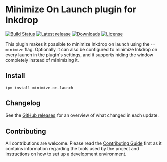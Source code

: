 # Minimize On Launch plugin for Inkdrop

[![Build Status](https://github.com/jmerle/inkdrop-minimize-on-launch/workflows/Build/badge.svg)](https://github.com/jmerle/inkdrop-minimize-on-launch/actions?query=workflow%3ABuild)
[![Latest release](https://inkdrop-plugin-badge.vercel.app/api/version/minimize-on-launch?style=flat)](https://my.inkdrop.app/plugins/minimize-on-launch)
[![Downloads](https://inkdrop-plugin-badge.vercel.app/api/downloads/minimize-on-launch?style=flat)](https://my.inkdrop.app/plugins/minimize-on-launch)
[![License](https://img.shields.io/github/license/jmerle/inkdrop-minimize-on-launch)](https://github.com/jmerle/inkdrop-minimize-on-launch/blob/master/LICENSE)

This plugin makes it possible to minimize Inkdrop on launch using the `--minimize` flag. Optionally it can also be configured to minimize Inkdrop on every launch in the plugin's settings, and it supports hiding the window completely instead of minimizing it.

## Install

```
ipm install minimize-on-launch
```

## Changelog

See the [GitHub releases](https://github.com/jmerle/inkdrop-minimize-on-launch/releases) for an overview of what changed in each update.

## Contributing

All contributions are welcome. Please read the [Contributing Guide](https://github.com/jmerle/inkdrop-minimize-on-launch/blob/master/CONTRIBUTING.md) first as it contains information regarding the tools used by the project and instructions on how to set up a development environment.
